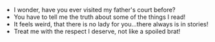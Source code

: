 - I wonder, have you ever visited my father's court before?
- You have to tell me the truth about some of the things I read!
- It feels weird, that there is no lady for you...there always is in stories!
- Treat me with the respect I deserve, not like a spoiled brat!
